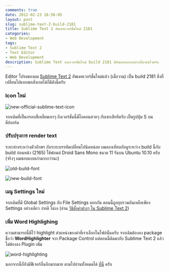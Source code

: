 ```yaml
---
comments: true
date: 2012-02-23 16:56:05
layout: post
slug: sublime-text-2-build-2181
title: Sublime Text 2 อัพเดทเวอร์ชั่นใหม่ 2181
categories:
- Web Development
tags:
- Sublime Text 2
- Text Editor
- Web Development
description: Sublime Text ออกเวอร์ชั่นใหม่ build 2181 มีอัพเดทหลายอย่างที่น่าสนใจครับ
---
```


Editor โปรดของผม [Sublime Text 2](armno.in.th/2011/09/20/sublime-text-2-editor-v12-engine/) อัพเดทเวอร์ชั่นใหม่แล้ว (เมื่อวาน) เป็น build 2181 สิ่งที่เปลี่ยนไปแบบพอสังเกตได้ก็มีดังนี้ครับ


### Icon ใหม่


![new-official-sublime-text-icon](http://farm9.staticflickr.com/8101/8507793624_b552a209b9_o.png)

จากเดิมที่เป็นกรอบสี่เหลี่ยมเทาๆ ถึงเวอร์ชั่นนี้มีไอคอนสวยๆ กับเขาเสียทีครับ เป็นรูปปุ่ม S บนคีย์บอร์ด


### ปรับปรุงการ render text


ระยะห่างระหว่างตัวอักษร กับระยะบรรทัดเปลี่ยนไปนิดหน่อย ผมลองเทียบกับดูระหว่าง build นี้กับ build ก่อนหน้า (2165) ใช้ฟอนต์ Droid Sans Mono ขนาด 11 รันบน Ubuntu 10.10 ครับ (จริงๆ ผมชอบแบบเก่ามากกว่านะ)

![old-build-font](http://farm9.staticflickr.com/8092/8507798464_5f11384a9d_z.jpg)

![new-build-font](http://farm9.staticflickr.com/8525/8506691463_3c88fa893d_z.jpg)


### เมนู Settings ใหม่


จากเดิมที่มี Global Settings กับ File Settings แยกกัน ตอนนี้ถูกยุบรวมกันเหลือเพียง Settings อย่างเดียว ง่ายดี ไม่งง (อ่าน [วิธีตั้งค่าต่างๆ ใน Sublime Text 2](http://armno.in.th/2011/12/11/%e0%b8%95%e0%b8%b1%e0%b9%89%e0%b8%87%e0%b8%84%e0%b9%88%e0%b8%b2-sublime-text-2/))


### เพิ่ม Word Highlighing


ความสามารถนี้มีไว้ highlight ตำแหน่งของคำที่เราเลือกในไฟล์นั้นครับ จากเดิมต้องลง package ชื่อว่า **WordHighlighter** จาก Package Control แต่ตอนนี้ติดมากับ Sublime Text 2 แล้ว ไม่ต้องลง Plugin เพิ่ม

![word-highlighting](http://farm9.staticflickr.com/8245/8506694699_09e78b81e8_z.jpg)

นอกจากนี้ก็ยังมีฟีเจอร์อื่นอีกมากมาย ตามไปอ่านทั้งหมดได้ [ที่นี่](http://www.sublimetext.com/2) ครับ
